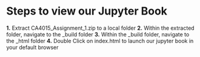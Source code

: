# Steps to view our Jupyter Book

**1.** Extract CA4015_Assignment_1.zip to a local folder
**2.** Within the extracted folder, navigate to the _build folder
**3.** Within the _build folder, navigate to the _html folder
**4.** Double Click on index.html to launch our jupyter book in your default browser
